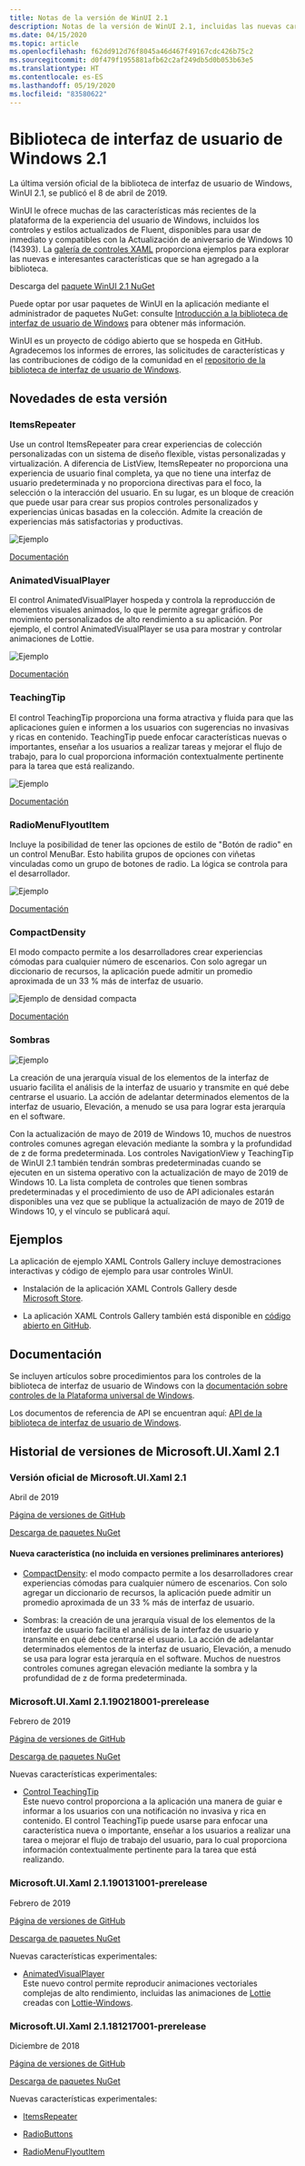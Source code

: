 ```yaml
---
title: Notas de la versión de WinUI 2.1
description: Notas de la versión de WinUI 2.1, incluidas las nuevas características y correcciones de errores.
ms.date: 04/15/2020
ms.topic: article
ms.openlocfilehash: f62dd912d76f8045a46d467f49167cdc426b75c2
ms.sourcegitcommit: d0f479f1955881afb62c2af249db5d0b053b63e5
ms.translationtype: HT
ms.contentlocale: es-ES
ms.lasthandoff: 05/19/2020
ms.locfileid: "83580622"
---
```

# <a name="windows-ui-library-21"></a>Biblioteca de interfaz de usuario de Windows 2.1

La última versión oficial de la biblioteca de interfaz de usuario de Windows, WinUI 2.1, se publicó el 8 de abril de 2019. 

WinUI le ofrece muchas de las características más recientes de la plataforma de la experiencia del usuario de Windows, incluidos los controles y estilos actualizados de Fluent, disponibles para usar de inmediato y compatibles con la Actualización de aniversario de Windows 10 (14393). La [galería de controles XAML](https://docs.microsoft.com/windows/uwp/design/controls-and-patterns/#xaml-controls-gallery) proporciona ejemplos para explorar las nuevas e interesantes características que se han agregado a la biblioteca.

Descarga del [paquete WinUI 2.1 NuGet](https://www.nuget.org/packages/Microsoft.UI.Xaml/2.1.190405004)

Puede optar por usar paquetes de WinUI en la aplicación mediante el administrador de paquetes NuGet: consulte [Introducción a la biblioteca de interfaz de usuario de Windows](https://docs.microsoft.com/uwp/toolkits/winui/getting-started) para obtener más información.

WinUI es un proyecto de código abierto que se hospeda en GitHub. Agradecemos los informes de errores, las solicitudes de características y las contribuciones de código de la comunidad en el [repositorio de la biblioteca de interfaz de usuario de Windows](https://aka.ms/winui).

## <a name="whats-new-in-this-release"></a>Novedades de esta versión

### <a name="itemsrepeater"></a>ItemsRepeater

Use un control ItemsRepeater para crear experiencias de colección personalizadas con un sistema de diseño flexible, vistas personalizadas y virtualización.
A diferencia de ListView, ItemsRepeater no proporciona una experiencia de usuario final completa, ya que no tiene una interfaz de usuario predeterminada y no proporciona directivas para el foco, la selección o la interacción del usuario. En su lugar, es un bloque de creación que puede usar para crear sus propios controles personalizados y experiencias únicas basadas en la colección. Admite la creación de experiencias más satisfactorias y productivas.

![Ejemplo](../images/ItemsRepeater%20-%20MSN%20News.gif)

[Documentación](https://docs.microsoft.com/windows/uwp/design/controls-and-patterns/items-repeater)

### <a name="animatedvisualplayer"></a>AnimatedVisualPlayer

El control AnimatedVisualPlayer hospeda y controla la reproducción de elementos visuales animados, lo que le permite agregar gráficos de movimiento personalizados de alto rendimiento a su aplicación. Por ejemplo, el control AnimatedVisualPlayer se usa para mostrar y controlar animaciones de Lottie.

![Ejemplo](../images/AnimatedVisualPlayerUpdated.gif)

[Documentación](https://docs.microsoft.com/windows/communitytoolkit/animations/lottie)

### <a name="teachingtip"></a>TeachingTip

El control TeachingTip proporciona una forma atractiva y fluida para que las aplicaciones guíen e informen a los usuarios con sugerencias no invasivas y ricas en contenido. TeachingTip puede enfocar características nuevas o importantes, enseñar a los usuarios a realizar tareas y mejorar el flujo de trabajo, para lo cual proporciona información contextualmente pertinente para la tarea que está realizando.

![Ejemplo](../images/TeachingTipUpdated.gif)

[Documentación](https://docs.microsoft.com/windows/uwp/design/controls-and-patterns/dialogs-and-flyouts/teaching-tip)

### <a name="radiomenuflyoutitem"></a>RadioMenuFlyoutItem

Incluye la posibilidad de tener las opciones de estilo de "Botón de radio" en un control MenuBar. Esto habilita grupos de opciones con viñetas vinculadas como un grupo de botones de radio. La lógica se controla para el desarrollador.

![Ejemplo](../images/RadioMenuFlyoutItem1.png)

[Documentación](https://docs.microsoft.com/windows/uwp/design/controls-and-patterns/menus#create-a-menu-flyout-or-a-context-menu)

### <a name="compactdensity"></a>CompactDensity

El modo compacto permite a los desarrolladores crear experiencias cómodas para cualquier número de escenarios. Con solo agregar un diccionario de recursos, la aplicación puede admitir un promedio aproximada de un 33 % más de interfaz de usuario.

![Ejemplo de densidad compacta](../images/CompactDensityUpdated.png)

[Documentación](https://docs.microsoft.com/windows/uwp/design/style/spacing )

### <a name="shadows"></a>Sombras

![Ejemplo](../images/shadow.gif)

La creación de una jerarquía visual de los elementos de la interfaz de usuario facilita el análisis de la interfaz de usuario y transmite en qué debe centrarse el usuario. La acción de adelantar determinados elementos de la interfaz de usuario, Elevación, a menudo se usa para lograr esta jerarquía en el software. 

Con la actualización de mayo de 2019 de Windows 10, muchos de nuestros controles comunes agregan elevación mediante la sombra y la profundidad de z de forma predeterminada. Los controles NavigationView y TeachingTip de WinUI 2.1 también tendrán sombras predeterminadas cuando se ejecuten en un sistema operativo con la actualización de mayo de 2019 de Windows 10. La lista completa de controles que tienen sombras predeterminadas y el procedimiento de uso de API adicionales estarán disponibles una vez que se publique la actualización de mayo de 2019 de Windows 10, y el vínculo se publicará aquí.

## <a name="examples"></a>Ejemplos

La aplicación de ejemplo XAML Controls Gallery incluye demostraciones interactivas y código de ejemplo para usar controles WinUI.

* Instalación de la aplicación XAML Controls Gallery desde [Microsoft Store](
https://www.microsoft.com/p/xaml-controls-gallery/9msvh128x2zt).

* La aplicación XAML Controls Gallery también está disponible en [código abierto en GitHub](
https://github.com/Microsoft/Xaml-Controls-Gallery).

## <a name="documentation"></a>Documentación

Se incluyen artículos sobre procedimientos para los controles de la biblioteca de interfaz de usuario de Windows con la [documentación sobre controles de la Plataforma universal de Windows](/windows/uwp/design/controls-and-patterns/).

Los documentos de referencia de API se encuentran aquí: [API de la biblioteca de interfaz de usuario de Windows](/uwp/api/overview/winui/).

## <a name="microsoftuixaml-21-version-history"></a>Historial de versiones de Microsoft.UI.Xaml 2.1

### <a name="microsoftuixaml-21-official-release"></a>Versión oficial de Microsoft.UI.Xaml 2.1

Abril de 2019

[Página de versiones de GitHub](https://github.com/Microsoft/microsoft-ui-xaml/releases)

[Descarga de paquetes NuGet](https://www.nuget.org/packages/Microsoft.UI.Xaml/2.1.190405004)

#### <a name="new-feature-not-included-in-earlier-pre-releases"></a>Nueva característica (no incluida en versiones preliminares anteriores)

* [CompactDensity](https://docs.microsoft.com/windows/uwp/design/style/spacing): el modo compacto permite a los desarrolladores crear experiencias cómodas para cualquier número de escenarios. Con solo agregar un diccionario de recursos, la aplicación puede admitir un promedio aproximada de un 33 % más de interfaz de usuario.

* Sombras: la creación de una jerarquía visual de los elementos de la interfaz de usuario facilita el análisis de la interfaz de usuario y transmite en qué debe centrarse el usuario. La acción de adelantar determinados elementos de la interfaz de usuario, Elevación, a menudo se usa para lograr esta jerarquía en el software. Muchos de nuestros controles comunes agregan elevación mediante la sombra y la profundidad de z de forma predeterminada.  

### <a name="microsoftuixaml-21190218001-prerelease"></a>Microsoft.UI.Xaml 2.1.190218001-prerelease

Febrero de 2019

[Página de versiones de GitHub](https://github.com/Microsoft/microsoft-ui-xaml/releases/tag/v2.1.190219001-prerelease)

[Descarga de paquetes NuGet](https://www.nuget.org/packages/Microsoft.UI.Xaml/2.1.190218001-prerelease)

Nuevas características experimentales:

* [Control TeachingTip](https://github.com/Microsoft/microsoft-ui-xaml/issues/21)  
  Este nuevo control proporciona a la aplicación una manera de guiar e informar a los usuarios con una notificación no invasiva y rica en contenido. El control TeachingTip puede usarse para enfocar una característica nueva o importante, enseñar a los usuarios a realizar una tarea o mejorar el flujo de trabajo del usuario, para lo cual proporciona información contextualmente pertinente para la tarea que está realizando.

### <a name="microsoftuixaml-21190131001-prerelease"></a>Microsoft.UI.Xaml 2.1.190131001-prerelease

Febrero de 2019

[Página de versiones de GitHub](https://github.com/Microsoft/microsoft-ui-xaml/releases/tag/v2.1.190131001-prerelease)

[Descarga de paquetes NuGet](https://www.nuget.org/packages/Microsoft.UI.Xaml/2.1.190131001-prerelease)

Nuevas características experimentales:

* [AnimatedVisualPlayer](https://docs.microsoft.com/uwp/api/microsoft.ui.xaml.controls.animatedvisualplayer)  
  Este nuevo control permite reproducir animaciones vectoriales complejas de alto rendimiento, incluidas las animaciones de [Lottie](https://github.com/airbnb/lottie) creadas con [Lottie-Windows](https://docs.microsoft.com/windows/communitytoolkit/animations/lottie).

### <a name="microsoftuixaml-21181217001-prerelease"></a>Microsoft.UI.Xaml 2.1.181217001-prerelease

Diciembre de 2018

[Página de versiones de GitHub](https://github.com/Microsoft/microsoft-ui-xaml/releases/tag/v2.1.181217001-prerelease)

[Descarga de paquetes NuGet](https://www.nuget.org/packages/Microsoft.UI.Xaml/2.1.181217001-prerelease)

Nuevas características experimentales:

* [ItemsRepeater](https://docs.microsoft.com/uwp/api/microsoft.ui.xaml.controls.itemsrepeater)

* [RadioButtons](https://docs.microsoft.com/uwp/api/microsoft.ui.xaml.controls.radiobuttons)

* [RadioMenuFlyoutItem](https://docs.microsoft.com/uwp/api/microsoft.ui.xaml.controls.radiomenuflyoutitem)
